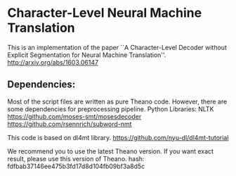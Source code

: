 # Character-Level Neural Machine TranslationThis is an implementation of the paper ``A Character-Level Decoder without Explicit Segmentation for Neural Machine Translation''.http://arxiv.org/abs/1603.06147Dependencies:-------------Most of the script files are written as pure Theano code.However, there are some dependencies for preprocessing pipeline.Python Libraries: NLTKhttps://github.com/moses-smt/mosesdecoderhttps://github.com/rsennrich/subword-nmtThis code is based on dl4mt library.https://github.com/nyu-dl/dl4mt-tutorialWe recommend you to use the latest Theano version.If you want exact result, please use this version of Theano.hash: fdfbab37146ee475b3fd17d8d104fb09bf3a8d5c